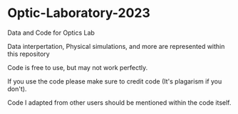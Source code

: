 # Optic-Laboratory-2023
Data and Code for Optics Lab

Data interpertation, Physical simulations, and more are represented within this repository

Code is free to use, but may not work perfectly. 

If you use the code please make sure to credit code (It's plagarism if you don't). 

Code I adapted from other users should be mentioned within the code itself. 
